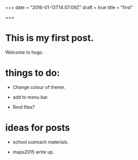 +++
date = "2016-01-13T14:07:09Z"
draft = true
title = "first"

+++

# This is my first post.

Welcome to hugo.

# things to do:

- Change colour of theme.

- add to menu bar.

- Rmd files?


# ideas for posts

- school outreach materials.

- maps2015 write up.

